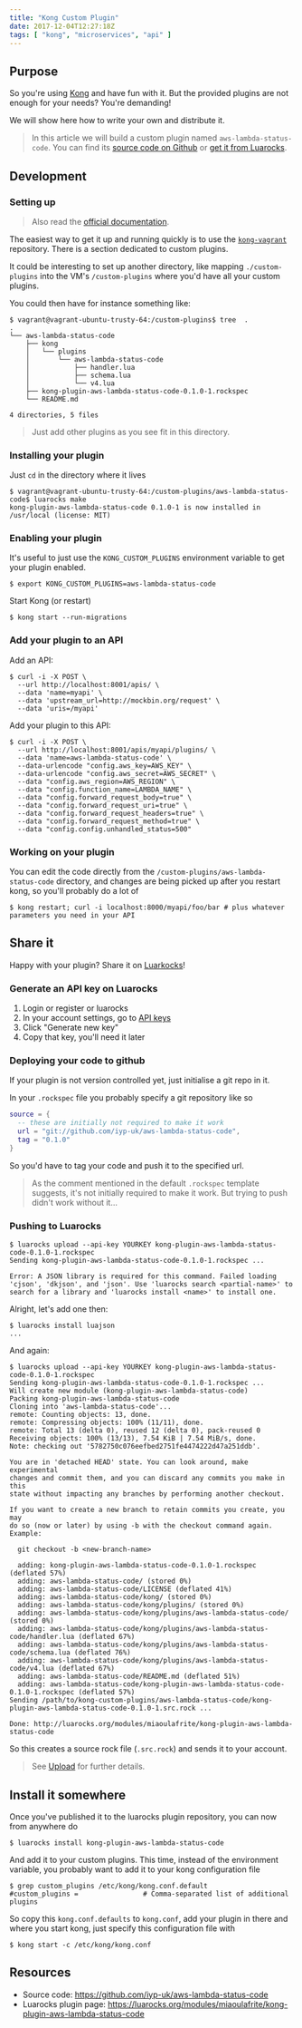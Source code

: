```yaml
---
title: "Kong Custom Plugin"
date: 2017-12-04T12:27:18Z
tags: [ "kong", "microservices", "api" ]
---
```


## Purpose

So you're using [Kong](https://getkong.org/) and have fun with it.
But the provided plugins are not enough for your needs? You're demanding!

We will show here how to write your own and distribute it.

> In this article we will build a custom plugin named `aws-lambda-status-code`.
You can find its [source code on Github](https://github.com/iyp-uk/aws-lambda-status-code) or [get it from Luarocks](https://luarocks.org/modules/miaoulafrite/kong-plugin-aws-lambda-status-code).

## Development

### Setting up

> Also read the [official documentation](https://getkong.org/docs/latest/plugin-development/).

The easiest way to get it up and running quickly is to use the [`kong-vagrant`](https://github.com/Kong/kong-vagrant) repository.
There is a section dedicated to custom plugins.

It could be interesting to set up another directory, like mapping `./custom-plugins` into the VM's `/custom-plugins` where you'd have all your custom plugins.

You could then have for instance something like:

```console
$ vagrant@vagrant-ubuntu-trusty-64:/custom-plugins$ tree  .
.
└── aws-lambda-status-code
    ├── kong
    │   └── plugins
    │       └── aws-lambda-status-code
    │           ├── handler.lua
    │           ├── schema.lua
    │           └── v4.lua
    ├── kong-plugin-aws-lambda-status-code-0.1.0-1.rockspec
    └── README.md

4 directories, 5 files
```
> Just add other plugins as you see fit in this directory.

### Installing your plugin

Just `cd` in the directory where it lives

```console
$ vagrant@vagrant-ubuntu-trusty-64:/custom-plugins/aws-lambda-status-code$ luarocks make
kong-plugin-aws-lambda-status-code 0.1.0-1 is now installed in /usr/local (license: MIT)
``` 

### Enabling your plugin

It's useful to just use the `KONG_CUSTOM_PLUGINS` environment variable to get your plugin enabled.

```console
$ export KONG_CUSTOM_PLUGINS=aws-lambda-status-code
```

Start Kong (or restart)
```console
$ kong start --run-migrations
```

### Add your plugin to an API

Add an API:
```console
$ curl -i -X POST \
  --url http://localhost:8001/apis/ \
  --data 'name=myapi' \
  --data 'upstream_url=http://mockbin.org/request' \
  --data 'uris=/myapi'
```

Add your plugin to this API:
```console
$ curl -i -X POST \
  --url http://localhost:8001/apis/myapi/plugins/ \
  --data 'name=aws-lambda-status-code' \
  --data-urlencode "config.aws_key=AWS_KEY" \
  --data-urlencode "config.aws_secret=AWS_SECRET" \
  --data "config.aws_region=AWS_REGION" \
  --data "config.function_name=LAMBDA_NAME" \
  --data "config.forward_request_body=true" \
  --data "config.forward_request_uri=true" \
  --data "config.forward_request_headers=true" \
  --data "config.forward_request_method=true" \
  --data "config.config.unhandled_status=500"
```

### Working on your plugin

You can edit the code directly from the `/custom-plugins/aws-lambda-status-code` directory, 
and changes are being picked up after you restart kong,
so you'll probably do a lot of 

```console
$ kong restart; curl -i localhost:8000/myapi/foo/bar # plus whatever parameters you need in your API
```

## Share it

Happy with your plugin? Share it on [Luarkocks](https://luarocks.org)!

### Generate an API key on Luarocks

1. Login or register or luarocks
1. In your account settings, go to [API keys](https://luarocks.org/settings/api-keys)
1. Click "Generate new key"
1. Copy that key, you'll need it later

### Deploying your code to github

If your plugin is not version controlled yet, just initialise a git repo in it.

In your `.rockspec` file you probably specify a git repository like so

```lua
source = {
  -- these are initially not required to make it work
  url = "git://github.com/iyp-uk/aws-lambda-status-code",
  tag = "0.1.0"
}
```
So you'd have to tag your code and push it to the specified url.

> As the comment mentioned in the default `.rockspec` template suggests, it's not initially required to make it work.
But trying to push didn't work without it...

### Pushing to Luarocks

```console
$ luarocks upload --api-key YOURKEY kong-plugin-aws-lambda-status-code-0.1.0-1.rockspec
Sending kong-plugin-aws-lambda-status-code-0.1.0-1.rockspec ...

Error: A JSON library is required for this command. Failed loading 'cjson', 'dkjson', and 'json'. Use 'luarocks search <partial-name>' to search for a library and 'luarocks install <name>' to install one.
```

Alright, let's add one then:
```console
$ luarocks install luajson
...
```

And again:
```console
$ luarocks upload --api-key YOURKEY kong-plugin-aws-lambda-status-code-0.1.0-1.rockspec
Sending kong-plugin-aws-lambda-status-code-0.1.0-1.rockspec ...
Will create new module (kong-plugin-aws-lambda-status-code)
Packing kong-plugin-aws-lambda-status-code
Cloning into 'aws-lambda-status-code'...
remote: Counting objects: 13, done.
remote: Compressing objects: 100% (11/11), done.
remote: Total 13 (delta 0), reused 12 (delta 0), pack-reused 0
Receiving objects: 100% (13/13), 7.54 KiB | 7.54 MiB/s, done.
Note: checking out '5782750c076eefbed2751fe4474222d47a251ddb'.

You are in 'detached HEAD' state. You can look around, make experimental
changes and commit them, and you can discard any commits you make in this
state without impacting any branches by performing another checkout.

If you want to create a new branch to retain commits you create, you may
do so (now or later) by using -b with the checkout command again. Example:

  git checkout -b <new-branch-name>

  adding: kong-plugin-aws-lambda-status-code-0.1.0-1.rockspec (deflated 57%)
  adding: aws-lambda-status-code/ (stored 0%)
  adding: aws-lambda-status-code/LICENSE (deflated 41%)
  adding: aws-lambda-status-code/kong/ (stored 0%)
  adding: aws-lambda-status-code/kong/plugins/ (stored 0%)
  adding: aws-lambda-status-code/kong/plugins/aws-lambda-status-code/ (stored 0%)
  adding: aws-lambda-status-code/kong/plugins/aws-lambda-status-code/handler.lua (deflated 67%)
  adding: aws-lambda-status-code/kong/plugins/aws-lambda-status-code/schema.lua (deflated 76%)
  adding: aws-lambda-status-code/kong/plugins/aws-lambda-status-code/v4.lua (deflated 67%)
  adding: aws-lambda-status-code/README.md (deflated 51%)
  adding: aws-lambda-status-code/kong-plugin-aws-lambda-status-code-0.1.0-1.rockspec (deflated 57%)
Sending /path/to/kong-custom-plugins/aws-lambda-status-code/kong-plugin-aws-lambda-status-code-0.1.0-1.src.rock ...

Done: http://luarocks.org/modules/miaoulafrite/kong-plugin-aws-lambda-status-code
```

So this creates a source rock file (`.src.rock`) and sends it to your account.

> See [Upload](https://github.com/luarocks/luarocks/wiki/upload) for further details.

## Install it somewhere

Once you've published it to the luarocks plugin repository, you can now from anywhere do

```console
$ luarocks install kong-plugin-aws-lambda-status-code
```

And add it to your custom plugins.
This time, instead of the environment variable, you probably want to add it to your kong configuration file

```console
$ grep custom_plugins /etc/kong/kong.conf.default 
#custom_plugins =                # Comma-separated list of additional plugins
```

So copy this `kong.conf.defaults` to `kong.conf`, add your plugin in there and where you start kong, just specify this configuration file with

```console
$ kong start -c /etc/kong/kong.conf 
```

## Resources

* Source code: https://github.com/iyp-uk/aws-lambda-status-code
* Luarocks plugin page: https://luarocks.org/modules/miaoulafrite/kong-plugin-aws-lambda-status-code
